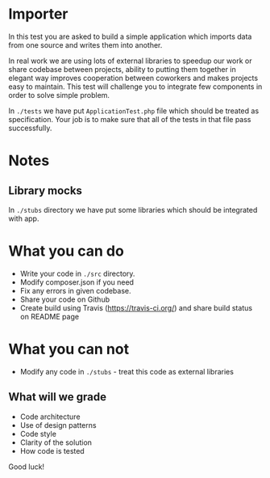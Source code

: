 Importer
=======================

In this test you are asked to build a simple application which imports data from one source and writes them into another.

In real work we are using lots of external libraries to speedup our work or share codebase between projects,
ability to putting them together in elegant way improves cooperation between coworkers and makes projects easy to
maintain. This test will challenge you to integrate few components in order to solve simple problem.

In `./tests` we have put `ApplicationTest.php` file which should be treated as specification.
Your job is to make sure that all of the tests in that file pass successfully.

# Notes

## Library mocks

In `./stubs` directory we have put some libraries which should be integrated with app.

# What you can do

- Write your code in `./src` directory.
- Modify composer.json if you need
- Fix any errors in given codebase.
- Share your code on Github
- Create build using Travis (https://travis-ci.org/) and share build status on README page  

# What you can not

- Modify any code in `./stubs` - treat this code as external libraries

## What will we grade

- Code architecture
- Use of design patterns
- Code style
- Clarity of the solution
- How code is tested

Good luck!
